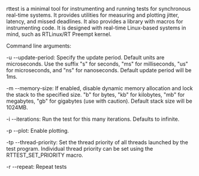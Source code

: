 rttest is a minimal tool for instrumenting and running tests for synchronous real-time systems.
It provides utilities for measuring and plotting jitter, latency, and missed deadlines.
It also provides a library with macros for instrumenting code.
It is designed with real-time Linux-based systems in mind, such as RTLinux/RT Preempt kernel.

Command line arguments:

-u --update-period: Specify the update period. Default units are microseconds. Use the suffix "s" for seconds, "ms" for milliseconds, "us" for microseconds, and "ns" for nanoseconds. Default update period will be 1ms.

-m --memory-size: If enabled, disable dynamic memory allocation and lock the stack to the specified size. "b" for bytes, "kb" for kilobytes, "mb" for megabytes, "gb" for gigabytes (use with caution). Default stack size will be 1024MB.

-i --iterations: Run the test for this many iterations. Defaults to infinite.

-p --plot: Enable plotting.

-tp --thread-priority: Set the thread priority of all threads launched by the test program. Individual thread priority can be set using the RTTEST_SET_PRIORITY macro.

-r --repeat: Repeat tests
